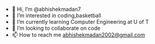 - 👋 Hi, I’m @abhishekmadan7
- 👀 I’m interested in coding,basketball
- 🌱 I’m currently learning Computer Engineering at U of T
- 💞️ I’m looking to collaborate on code
- 📫 How to reach me abhishekmadan2002@gmail.com

<!---
abhishekmadan7/abhishekmadan7 is a ✨ special ✨ repository because its `README.md` (this file) appears on your GitHub profile.
You can click the Preview link to take a look at your changes.
--->
